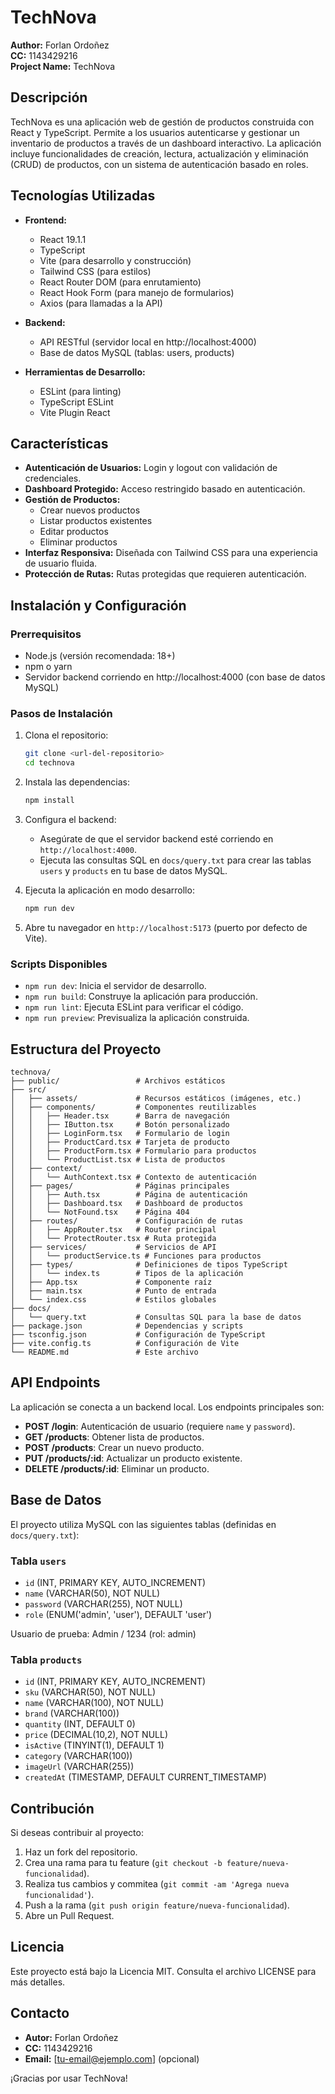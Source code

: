# TechNova

**Author:** Forlan Ordoñez  
**CC:** 1143429216  
**Project Name:** TechNova  

## Descripción

TechNova es una aplicación web de gestión de productos construida con React y TypeScript. Permite a los usuarios autenticarse y gestionar un inventario de productos a través de un dashboard interactivo. La aplicación incluye funcionalidades de creación, lectura, actualización y eliminación (CRUD) de productos, con un sistema de autenticación basado en roles.

## Tecnologías Utilizadas

- **Frontend:**
  - React 19.1.1
  - TypeScript
  - Vite (para desarrollo y construcción)
  - Tailwind CSS (para estilos)
  - React Router DOM (para enrutamiento)
  - React Hook Form (para manejo de formularios)
  - Axios (para llamadas a la API)

- **Backend:**
  - API RESTful (servidor local en http://localhost:4000)
  - Base de datos MySQL (tablas: users, products)

- **Herramientas de Desarrollo:**
  - ESLint (para linting)
  - TypeScript ESLint
  - Vite Plugin React

## Características

- **Autenticación de Usuarios:** Login y logout con validación de credenciales.
- **Dashboard Protegido:** Acceso restringido basado en autenticación.
- **Gestión de Productos:**
  - Crear nuevos productos
  - Listar productos existentes
  - Editar productos
  - Eliminar productos
- **Interfaz Responsiva:** Diseñada con Tailwind CSS para una experiencia de usuario fluida.
- **Protección de Rutas:** Rutas protegidas que requieren autenticación.

## Instalación y Configuración

### Prerrequisitos

- Node.js (versión recomendada: 18+)
- npm o yarn
- Servidor backend corriendo en http://localhost:4000 (con base de datos MySQL)

### Pasos de Instalación

1. Clona el repositorio:
   ```bash
   git clone <url-del-repositorio>
   cd technova
   ```

2. Instala las dependencias:
   ```bash
   npm install
   ```

3. Configura el backend:
   - Asegúrate de que el servidor backend esté corriendo en `http://localhost:4000`.
   - Ejecuta las consultas SQL en `docs/query.txt` para crear las tablas `users` y `products` en tu base de datos MySQL.

4. Ejecuta la aplicación en modo desarrollo:
   ```bash
   npm run dev
   ```

5. Abre tu navegador en `http://localhost:5173` (puerto por defecto de Vite).

### Scripts Disponibles

- `npm run dev`: Inicia el servidor de desarrollo.
- `npm run build`: Construye la aplicación para producción.
- `npm run lint`: Ejecuta ESLint para verificar el código.
- `npm run preview`: Previsualiza la aplicación construida.

## Estructura del Proyecto

```
technova/
├── public/                 # Archivos estáticos
├── src/
│   ├── assets/             # Recursos estáticos (imágenes, etc.)
│   ├── components/         # Componentes reutilizables
│   │   ├── Header.tsx      # Barra de navegación
│   │   ├── IButton.tsx     # Botón personalizado
│   │   ├── LoginForm.tsx   # Formulario de login
│   │   ├── ProductCard.tsx # Tarjeta de producto
│   │   ├── ProductForm.tsx # Formulario para productos
│   │   └── ProductList.tsx # Lista de productos
│   ├── context/
│   │   └── AuthContext.tsx # Contexto de autenticación
│   ├── pages/              # Páginas principales
│   │   ├── Auth.tsx        # Página de autenticación
│   │   ├── Dashboard.tsx   # Dashboard de productos
│   │   └── NotFound.tsx    # Página 404
│   ├── routes/             # Configuración de rutas
│   │   ├── AppRouter.tsx   # Router principal
│   │   └── ProtectRouter.tsx # Ruta protegida
│   ├── services/           # Servicios de API
│   │   └── productService.ts # Funciones para productos
│   ├── types/              # Definiciones de tipos TypeScript
│   │   └── index.ts        # Tipos de la aplicación
│   ├── App.tsx             # Componente raíz
│   ├── main.tsx            # Punto de entrada
│   └── index.css           # Estilos globales
├── docs/
│   └── query.txt           # Consultas SQL para la base de datos
├── package.json            # Dependencias y scripts
├── tsconfig.json           # Configuración de TypeScript
├── vite.config.ts          # Configuración de Vite
└── README.md               # Este archivo
```

## API Endpoints

La aplicación se conecta a un backend local. Los endpoints principales son:

- **POST /login**: Autenticación de usuario (requiere `name` y `password`).
- **GET /products**: Obtener lista de productos.
- **POST /products**: Crear un nuevo producto.
- **PUT /products/:id**: Actualizar un producto existente.
- **DELETE /products/:id**: Eliminar un producto.

## Base de Datos

El proyecto utiliza MySQL con las siguientes tablas (definidas en `docs/query.txt`):

### Tabla `users`
- `id` (INT, PRIMARY KEY, AUTO_INCREMENT)
- `name` (VARCHAR(50), NOT NULL)
- `password` (VARCHAR(255), NOT NULL)
- `role` (ENUM('admin', 'user'), DEFAULT 'user')

Usuario de prueba: Admin / 1234 (rol: admin)

### Tabla `products`
- `id` (INT, PRIMARY KEY, AUTO_INCREMENT)
- `sku` (VARCHAR(50), NOT NULL)
- `name` (VARCHAR(100), NOT NULL)
- `brand` (VARCHAR(100))
- `quantity` (INT, DEFAULT 0)
- `price` (DECIMAL(10,2), NOT NULL)
- `isActive` (TINYINT(1), DEFAULT 1)
- `category` (VARCHAR(100))
- `imageUrl` (VARCHAR(255))
- `createdAt` (TIMESTAMP, DEFAULT CURRENT_TIMESTAMP)

## Contribución

Si deseas contribuir al proyecto:

1. Haz un fork del repositorio.
2. Crea una rama para tu feature (`git checkout -b feature/nueva-funcionalidad`).
3. Realiza tus cambios y commitea (`git commit -am 'Agrega nueva funcionalidad'`).
4. Push a la rama (`git push origin feature/nueva-funcionalidad`).
5. Abre un Pull Request.

## Licencia

Este proyecto está bajo la Licencia MIT. Consulta el archivo LICENSE para más detalles.

## Contacto

- **Autor:** Forlan Ordoñez
- **CC:** 1143429216
- **Email:** [tu-email@ejemplo.com] (opcional)

¡Gracias por usar TechNova!
